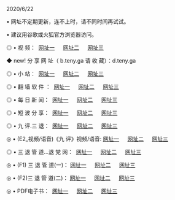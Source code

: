 <p>2020/6/22
<p>• 网址不定期更新，连不上时，请不同时间再试试。
<p>• 建议用谷歌或火狐官方浏览器访问。
<p>◎ • 视 频： 
<a href="http://pah.hdfmradio.com/" target="_blank">网址一</a> 　 
<a href="http://pch.hdfmradio.com/" target="_blank">网址二</a> 　 
<a href="http://pth.hdfmradio.com/b.html" target="_blank">网址三</a>
<p>◆ new! 分 享 网 址（  b.teny.ga 请 收 藏）：d.teny.ga</p>

<p>◎ • 小 站：  
<a href="http://pah.hdfmradio.com/f.html" target="_blank">网址一</a> 　 
<a href="http://pch.hdfmradio.com/h.html" target="_blank">网址二</a> 　 
<a href="http://pth.hdfmradio.com/k/" target="_blank">网址三</a></p>
<p>◎ • 翻 墙 软 件 ：  
<a href="http://pah.hdfmradio.com/ff/" target="_blank">网址一</a> 　 
<a href="http://pch.hdfmradio.com/s/read/a1_nd.html" target="_blank">网址二</a> 　 
<a href="http://pth.hdfmradio.com/ff/index.html" target="_blank">网址三</a></p>
<p>◎ • 每 日 新 闻：  
<a href="http://pah.hdfmradio.com/day/" target="_blank">网址一</a> 　 
<a href="http://pch.hdfmradio.com/day/" target="_blank">网址二</a> 　 
<a href="http://pth.hdfmradio.com/day/index.html" target="_blank">网址三</a></p>
<p>◎ • 短 波 分 享：  
<a href="http://pah.hdfmradio.com/h/" target="_blank">网址一</a> 　 
<a href="http://pth.hdfmradio.com/h/" target="_blank">网址二</a> 　 
<a href="http://pch.hdfmradio.com/h/index.html" target="_blank">网址三</a></p>
<p>◎ • 九 评.三 退：  
<a href="http://pah.hdfmradio.com/t/" target="_blank">网址一</a> 　 
<a href="http://pch.hdfmradio.com/v2/index.html" target="_blank">网址二</a> 　 
<a href="http://pth.hdfmradio.com/tt/index.html" target="_blank">网址三</a> 　</p>
<p>◎ • (E2_视频/语音)《九 评》视频/语音: 
<a href="http://pch.hdfmradio.com/7738.html" target="_blank">网址一</a> 　 
<a href="http://pah.hdfmradio.com/7614.html" target="_blank">网址二</a> 　 
<a href="http://pth.hdfmradio.com/7633.html" target="_blank">网址三</a></p>
<p>◎ • 三 退 管 道...退 党 网：  
<a href="http://pah.hdfmradio.com/go/td1.html" target="_blank">网址一</a> 　 
<a href="http://pch.hdfmradio.com/go/td2.html" target="_blank">网址二</a> 　 
<a href="http://pth.hdfmradio.com/go/td3.html" target="_blank">网址三</a></p>
<p>◎ • (F1) 三 退 管 道(一)： 
<a href="http://pah.hdfmradio.com/dd/" target="_blank">网址一</a> 　 
<a href="http://pch.hdfmradio.com/s/read/a1_tdx.html" target="_blank">网址二</a> 　 
<a href="http://pth.hdfmradio.com/dd/" target="_blank">网址三</a></p>
<p>◎ • (F2)三 退 管 道(二)： 
<a href="http://pch.hdfmradio.com/d/" target="_blank">网址一</a> 　 
<a href="http://pah.hdfmradio.com/d/index.html" target="_blank">网址二</a> 　 
<a href="http://pth.hdfmradio.com/d/" target="_blank">网址三</a></p>
<p>◎ • PDF电子书：  
<a href="http://pah.hdfmradio.com/p/" target="_blank">网址一</a> 　 
<a href="http://pch.hdfmradio.com/p/index.html" target="_blank">网址二</a> 　 
<a href="http://pth.hdfmradio.com/p/" target="_blank">网址三</a></p>
